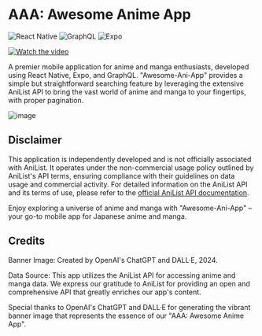 # AAA: Awesome Anime App
![React Native](https://img.shields.io/badge/React%20Native-0.63-blue.svg)
![GraphQL](https://img.shields.io/badge/GraphQL-E10098.svg)
![Expo](https://img.shields.io/badge/Expo-1C1E24.svg)

[![Watch the video](https://img.youtube.com/vi/CQar8qqKfp0/hqdefault.jpg)](https://youtu.be/CQar8qqKfp0)

A premier mobile application for anime and manga enthusiasts, developed using React Native, Expo, and GraphQL. "Awesome-Ani-App" provides a simple but straightforward searching feature by leveraging the extensive AniList API to bring the vast world of anime and manga to your fingertips, with proper pagination.

![image](https://github.com/zywkloo/AwesomeAniApp/assets/18610590/b7ce2663-5f2e-4d73-a3c9-5245a05f5f45)

## Disclaimer

This application is independently developed and is not officially associated with AniList. It operates under the non-commercial usage policy outlined by AniList's API terms, ensuring compliance with their guidelines on data usage and commercial activity. For detailed information on the AniList API and its terms of use, please refer to the [official AniList API documentation](https://anilist.gitbook.io/anilist-apiv2-docs/).

Enjoy exploring a universe of anime and manga with "Awesome-Ani-App" – your go-to mobile app for Japanese anime and manga.

## Credits

Banner Image: Created by OpenAI's ChatGPT and DALL·E, 2024.

Data Source: This app utilizes the AniList API for accessing anime and manga data. We express our gratitude to AniList for providing an open and comprehensive API that greatly enriches our app's content.

Special thanks to OpenAI's ChatGPT and DALL·E for generating the vibrant banner image that represents the essence of our "AAA: Awesome Anime App".
